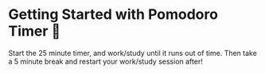 # Getting Started with Pomodoro Timer 🍅

Start the 25 minute timer, and work/study until it runs out of time. Then take a 5 minute break and restart your work/study session after!

